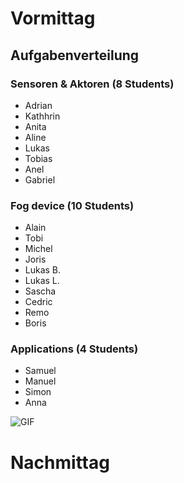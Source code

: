 # Vormittag

## Aufgabenverteilung

### Sensoren & Aktoren (8 Students)
  * Adrian 
  * Kathhrin
  * Anita
  * Aline
  * Lukas 
  * Tobias
  * Anel
  * Gabriel

### Fog device (10 Students)
  * Alain
  * Tobi
  * Michel
  * Joris
  * Lukas B.
  * Lukas L.
  * Sascha
  * Cedric
  * Remo
  * Boris

### Applications (4 Students)
  * Samuel
  * Manuel
  * Simon
  * Anna 

![GIF](https://media.giphy.com/media/3o7TKEfWvUk3eUEWwo/giphy.gif)

# Nachmittag